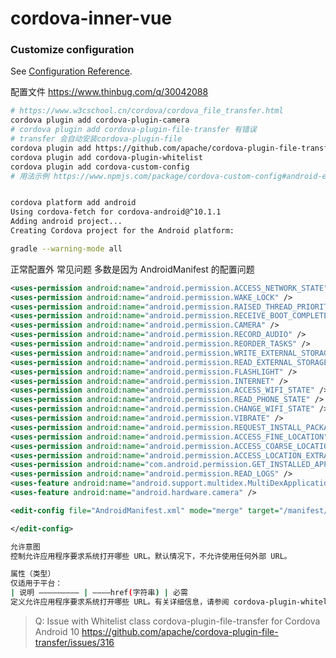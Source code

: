 # cordova-inner-vue

### Customize configuration
See [Configuration Reference](https://cli.vuejs.org/config/).

配置文件
https://www.thinbug.com/q/30042088

```sh
# https://www.w3cschool.cn/cordova/cordova_file_transfer.html
cordova plugin add cordova-plugin-camera
# cordova plugin add cordova-plugin-file-transfer 有错误
# transfer 会自动安装cordova-plugin-file
cordova plugin add https://github.com/apache/cordova-plugin-file-transfer
cordova plugin add cordova-plugin-whitelist
cordova plugin add cordova-custom-config
# 用法示例 https://www.npmjs.com/package/cordova-custom-config#android-example


cordova platform add android
Using cordova-fetch for cordova-android@^10.1.1
Adding android project...
Creating Cordova project for the Android platform:

gradle --warning-mode all
```
正常配置外 常见问题 多数是因为 AndroidManifest 的配置问题

```xml
<uses-permission android:name="android.permission.ACCESS_NETWORK_STATE" />
<uses-permission android:name="android.permission.WAKE_LOCK" />
<uses-permission android:name="android.permission.RAISED_THREAD_PRIORITY" />
<uses-permission android:name="android.permission.RECEIVE_BOOT_COMPLETED" />
<uses-permission android:name="android.permission.CAMERA" />
<uses-permission android:name="android.permission.RECORD_AUDIO" />
<uses-permission android:name="android.permission.REORDER_TASKS" />
<uses-permission android:name="android.permission.WRITE_EXTERNAL_STORAGE" />
<uses-permission android:name="android.permission.READ_EXTERNAL_STORAGE" />
<uses-permission android:name="android.permission.FLASHLIGHT" />
<uses-permission android:name="android.permission.INTERNET" />
<uses-permission android:name="android.permission.ACCESS_WIFI_STATE" />
<uses-permission android:name="android.permission.READ_PHONE_STATE" />
<uses-permission android:name="android.permission.CHANGE_WIFI_STATE" />
<uses-permission android:name="android.permission.VIBRATE" />
<uses-permission android:name="android.permission.REQUEST_INSTALL_PACKAGES" />
<uses-permission android:name="android.permission.ACCESS_FINE_LOCATION" />
<uses-permission android:name="android.permission.ACCESS_COARSE_LOCATION" />
<uses-permission android:name="android.permission.ACCESS_LOCATION_EXTRA_COMMANDS" />
<uses-permission android:name="com.android.permission.GET_INSTALLED_APPS" />
<uses-permission android:name="android.permission.READ_LOGS" />
<uses-feature android:name="android.support.multidex.MultiDexApplication" android:required="false" />
<uses-feature android:name="android.hardware.camera" />
```
```xml
<edit-config file="AndroidManifest.xml" mode="merge" target="/manifest/uses-permission" xmlns:android="http://schemas.android.com/apk/res/android">

</edit-config>
```

<widget id="com.gzdd.ioloii.dev" version="1.0.0" xmlns="http://www.w3.org/ns/widgets" xmlns:cdv="http://cordova.apache.org/ns/1.0" xmlns:android="http://schemas.android.com/apk/res/android">



```sh
允许意图
控制允许应用程序要求系统打开哪些 URL。默认情况下，不允许使用任何外部 URL。

属性（类型）
仅适用于平台：
| 说明 ————————— | ————href(字符串) | 必需
定义允许应用程序要求系统打开哪些 URL。有关详细信息，请参阅 cordova-plugin-whitelist cordova-plugin-whitelist。
```

> Q:
Issue with Whitelist class
cordova-plugin-file-transfer for Cordova Android 10
https://github.com/apache/cordova-plugin-file-transfer/issues/316